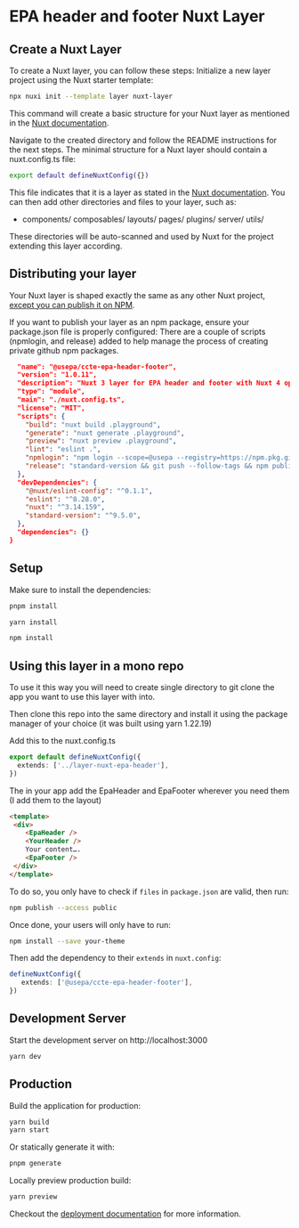 # EPA header and footer Nuxt Layer

## Create a Nuxt Layer

To create a Nuxt layer, you can follow these steps:
Initialize a new layer project using the Nuxt starter template:

```bash
npx nuxi init --template layer nuxt-layer
```

This command will create a basic structure for your Nuxt layer as mentioned in the [Nuxt documentation](https://nuxt.com/docs/guide/going-further/layers#starter-template).

Navigate to the created directory and follow the README instructions for the next steps.
The minimal structure for a Nuxt layer should contain a nuxt.config.ts file:

```bash
export default defineNuxtConfig({})
```

This file indicates that it is a layer as stated in the [Nuxt documentation](https://nuxt.com/docs/guide/going-further/layers).
You can then add other directories and files to your layer, such as:

* components/
  composables/
  layouts/
  pages/
  plugins/
  server/
  utils/

These directories will be auto-scanned and used by Nuxt for the project extending this layer according.

## Distributing your layer

Your Nuxt layer is shaped exactly the same as any other Nuxt project, [except you can publish it on NPM](https://adevait.com/software/publish-private-npm-packages-with-github-package-registry#h-publish-your-package).

If you want to publish your layer as an npm package, ensure your package.json file is properly configured:
There are a couple of scripts (npmlogin, and release) added to help manage the process of creating private github npm packages.

```json {
  "name": "@usepa/ccte-epa-header-footer",
  "version": "1.0.11",
  "description": "Nuxt 3 layer for EPA header and footer with Nuxt 4 opt in",
  "type": "module",
  "main": "./nuxt.config.ts",
  "license": "MIT",
  "scripts": {
    "build": "nuxt build .playground",
    "generate": "nuxt generate .playground",
    "preview": "nuxt preview .playground",
    "lint": "eslint .",
    "npmlogin": "npm login --scope=@usepa --registry=https://npm.pkg.github.com",
    "release": "standard-version && git push --follow-tags && npm publish"
  },
  "devDependencies": {
    "@nuxt/eslint-config": "^0.1.1",
    "eslint": "^8.28.0",
    "nuxt": "^3.14.159",
    "standard-version": "^9.5.0",
  },
  "dependencies": {}
}
```

## Setup

Make sure to install the dependencies:

```bash
pnpm install
```

```bash
yarn install
```

```bash
npm install
```

## Using this layer in a mono repo

To use it this way you will need to create single directory to  git clone the app you want to use this layer with into.

Then clone this repo into the same directory and install it using the package manager of your choice (it was built using yarn 1.22.19)

Add this to the nuxt.config.ts

```ts
export default defineNuxtConfig({
  extends: ['../layer-nuxt-epa-header'],
})
```

The in your app add the EpaHeader and EpaFooter wherever you need them (I add them to the layout)

```html
<template>
 <div>
    <EpaHeader />
    <YourHeader />
    Your content….
    <EpaFooter />
 </div>
</template>
```

To do so, you only have to check if `files` in `package.json` are valid, then run:

```bash
npm publish --access public
```

Once done, your users will only have to run:

```bash
npm install --save your-theme
```

Then add the dependency to their `extends` in `nuxt.config`:

```ts
defineNuxtConfig({
   extends: ['@usepa/ccte-epa-header-footer'],
})
```

## Development Server

Start the development server on http://localhost:3000

```bash
yarn dev
```

## Production

Build the application for production:

```bash
yarn build
yarn start
```

Or statically generate it with:

```bash
pnpm generate
```

Locally preview production build:

```bash
yarn preview
```

Checkout the [deployment documentation](https://nuxt.com/docs/getting-started/deployment) for more information.
